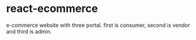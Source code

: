 # react-ecommerce
e-commerce website with three portal. first is consumer, second is vendor and third is admin.
